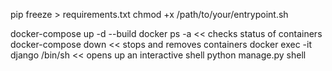 pip freeze > requirements.txt
chmod +x /path/to/your/entrypoint.sh

docker-compose up -d --build
docker ps -a       << checks status of containers
docker-compose down  << stops and removes containers
docker exec -it django /bin/sh   << opens up an interactive shell 
python manage.py shell

